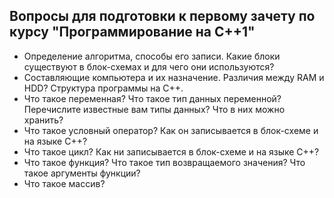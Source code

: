 ## Вопросы для подготовки к первому зачету по курсу "Программирование на С++1"
  - Определение алгоритма, способы его записи. Какие блоки существуют в блок-схемах и для чего они используются?
  - Составляющие компьютера и их назначение. Различия между RAM и HDD? Структура программы на С++.
  - Что такое переменная? Что такое тип данных переменной? Перечислите известные вам типы данных? Что в них можно хранить?
  - Что такое условный оператор? Как он записывается в блок-схеме и на языке С++?
  - Что такое цикл? Как ни записывается в блок-схеме и на языке С++?
  - Что такое функция? Что такое тип возвращаемого значения? Что такое аргументы функции?
  - Что такое массив?
